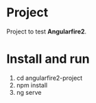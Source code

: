 # Project

Project to test **Angularfire2**.

# Install and run

1. cd angularfire2-project
2. npm install 
3. ng serve
 